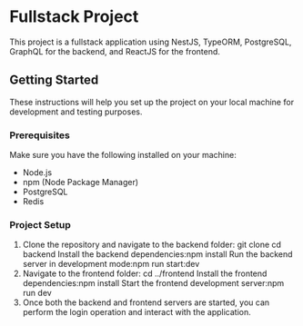 # Fullstack Project

This project is a fullstack application using NestJS, TypeORM, PostgreSQL, GraphQL for the backend, and ReactJS for the frontend.

## Getting Started

These instructions will help you set up the project on your local machine for development and testing purposes.

### Prerequisites

Make sure you have the following installed on your machine:

- Node.js
- npm (Node Package Manager)
- PostgreSQL
- Redis

### Project Setup

1. Clone the repository and navigate to the backend folder:
   git clone <repository-url>
   cd backend
   Install the backend dependencies:npm install
   Run the backend server in development mode:npm run start:dev
2. Navigate to the frontend folder:
   cd ../frontend
   Install the frontend dependencies:npm install
   Start the frontend development server:npm run dev
3. Once both the backend and frontend servers are started, you can perform the login operation and interact with the application.



